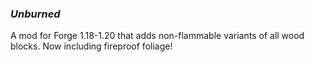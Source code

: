 ### ***Unburned***
A mod for Forge 1.18-1.20 that adds non-flammable variants of all wood blocks.
Now including fireproof foliage!
